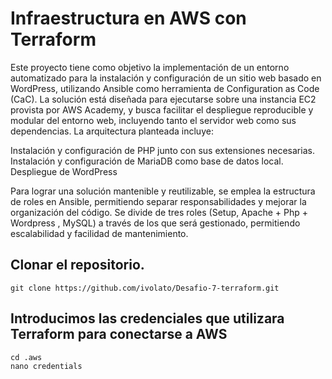 # Infraestructura en AWS con Terraform
Este proyecto tiene como objetivo la implementación de un entorno automatizado para la instalación y configuración de un sitio web basado en WordPress, utilizando Ansible como herramienta de Configuration as Code (CaC).
La solución está diseñada para ejecutarse sobre una instancia EC2 provista por AWS Academy, y busca facilitar el despliegue reproducible y modular del entorno web, incluyendo tanto el servidor web como sus dependencias.
La arquitectura planteada incluye:

Instalación y configuración de PHP junto con sus extensiones necesarias.
Instalación y configuración de MariaDB como base de datos local.
Despliegue de WordPress


Para lograr una solución mantenible y reutilizable, se emplea la estructura de roles en Ansible, permitiendo separar responsabilidades y mejorar la organización del código. Se divide de tres roles (Setup, Apache + Php + Wordpress , MySQL) a través de los que será gestionado, permitiendo escalabilidad y facilidad de mantenimiento.

## Clonar el repositorio.
```
git clone https://github.com/ivolato/Desafio-7-terraform.git
```

## Introducimos las credenciales que utilizara Terraform para conectarse a AWS
```
cd .aws
nano credentials
```
